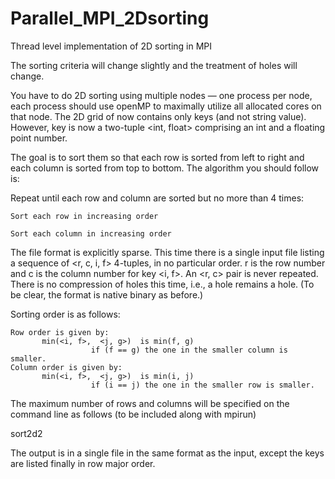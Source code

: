 # Parallel_MPI_2Dsorting
Thread level implementation of 2D sorting in MPI

The sorting criteria will change slightly and the treatment of holes will change.

You have to do 2D sorting using multiple nodes — one process per node, each process should use openMP to maximally utilize all allocated cores on that node. The 2D grid of now contains only keys (and not string value). However, key is now a two-tuple <int, float> comprising an int and a floating point number.

The goal is to sort them so that each row is sorted from left to right and each column is sorted from top to bottom. The algorithm you should follow is:

Repeat until each row and column are sorted but no more than 4 times:

    Sort each row in increasing order
    
    Sort each column in increasing order

The file format is explicitly sparse. This time there is a single input file listing a sequence of <r, c, i, f> 4-tuples, in no particular order. r is the row number and c is the column number for key <i, f>. An <r, c> pair is never repeated. There is no compression of holes this time, i.e., a hole remains a hole.
(To be clear, the format is native binary as before.)

Sorting order is as follows:

    Row order is given by:
           min(<i, f>,  <j, g>)  is min(f, g)
                      if (f == g) the one in the smaller column is smaller.
    Column order is given by:
           min(<i, f>,  <j, g>)  is min(i, j)
                      if (i == j) the one in the smaller row is smaller.

The maximum number of rows and columns will be specified on the command line as follows (to be included along with mpirun)

sort2d2 <inputfile> <outputfile> <maxrows> <maxcolumns>

The output is in a single file in the same format as the input, except the keys are listed finally in row major order.

